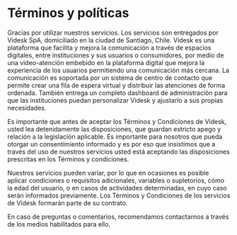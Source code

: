 # Términos y políticas

Gracias por utilizar nuestros servicios. Los servicios son entregados por Videsk SpA, domiciliado en la ciudad de Santiago, Chile. Videsk es una plataforma que facilita y mejora la comunicación a través de espacios digitales, entre instituciones y sus usuarios o consumidores, por medio de una video-atención embebido en la plataforma digital que mejora la experiencia de los usuarios permitiendo una comunicación más cercana. La comunicación es soportada por un sistema de centro de contacto que permite crear una fila de espera virtual y distribuir las atenciones de forma ordenada. También entrega un completo dashboard de administración para que las instituciones puedan personalizar Videsk y ajustarlo a sus propias necesidades.


Es importante que antes de aceptar los Términos y Condiciones de Videsk, usted lea detenidamente las disposiciones, que guardan estricto apego y relación a la legislación aplicable. Es importante para nosotros que pueda otorgar un consentimiento informado y es por eso que insistimos que a través del uso de nuestros servicios usted está aceptando las disposiciones prescritas en los Términos y condiciones.

Nuestros servicios pueden variar, por lo que en ocasiones es posible aplicar condiciones o requisitos adicionales, variables o supletorios, cómo la edad del usuario, o en casos de actividades determinadas, en cuyo caso serán informados previamente. Los Términos y Condiciones de los servicios de Videsk formarán parte de su contrato.

En caso de preguntas o comentarios, recomendamos contactarnos a través de los medios habilitados para ello.
